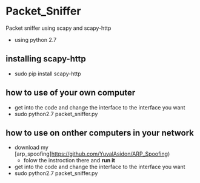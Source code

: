 # Packet_Sniffer
Packet sniffer using scapy and scapy-http
* using python 2.7

## installing scapy-http
* sudo pip install scapy-http

## how to use of your own computer
* get into the code and change the interface to the interface you want
* sudo python2.7 packet_sniffer.py 

## how to use on onther computers in your network
* download my [arp_spoofing]https://github.com/YuvalAsidon/ARP_Spoofing)
  * folow the instroction there and __run it__
* get into the code and change the interface to the interface you want
* sudo python2.7 packet_sniffer.py
